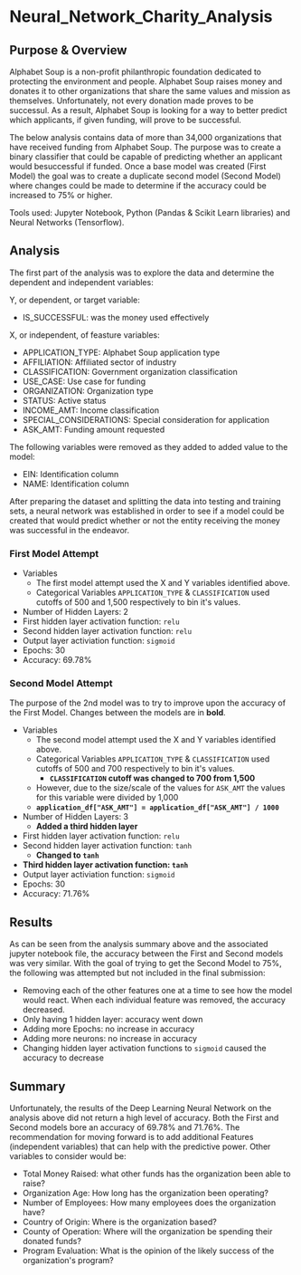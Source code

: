 # Neural_Network_Charity_Analysis

## Purpose & Overview
Alphabet Soup is a non-profit philanthropic foundation dedicated to protecting the environment and people. Alphabet Soup raises money and donates it to other organizations that share the same values and mission as themselves. Unfortunately, not every donation made proves to be successul. As a result, Alphabet Soup is looking for a way to better predict which applicants, if given funding, will prove to be successful.

The below analysis contains data of more than 34,000 organizations that have received funding from Alphabet Soup. The purpose was to create a binary classifier that could be capable of predicting whether an applicant would besuccessful if funded. Once a base model was created (First Model) the goal was to create a duplicate second model (Second Model) where changes could be made to determine if the accuracy could be increased to 75% or higher.

Tools used: Jupyter Notebook, Python (Pandas & Scikit Learn libraries) and Neural Networks (Tensorflow).

## Analysis
The first part of the analysis was to explore the data and determine the dependent and independent variables:

Y, or dependent, or target variable:
- IS_SUCCESSFUL: was the money used effectively

X, or independent, of feasture variables:
- APPLICATION_TYPE: Alphabet Soup application type
- AFFILIATION: Affiliated sector of industry
- CLASSIFICATION: Government organization classification
- USE_CASE: Use case for funding
- ORGANIZATION: Organization type
- STATUS: Active status
- INCOME_AMT: Income classification
- SPECIAL_CONSIDERATIONS: Special consideration for application
- ASK_AMT: Funding amount requested

The following variables were removed as they added to added value to the model:
- EIN: Identification column
- NAME: Identification column

After preparing the dataset and splitting the data into testing and training sets, a neural network was established in order to see if a model could be created that would predict whether or not the entity receiving the money was successful in the endeavor.

### First Model Attempt
- Variables
  - The first model attempt used the X and Y variables identified above.
  - Categorical Variables ```APPLICATION_TYPE``` & ```CLASSIFICATION``` used cutoffs of 500 and 1,500 respectively to bin it's values.
- Number of Hidden Layers: 2
- First hidden layer activation function: ```relu```
- Second hidden layer activation function: ```relu```
- Output layer activiation function: ```sigmoid```
- Epochs: 30
- Accuracy: 69.78%

### Second Model Attempt
The purpose of the 2nd model was to try to improve upon the accuracy of the First Model. Changes between the models are in <b>bold</b>.
- Variables
  - The second model attempt used the X and Y variables identified above.
  - Categorical Variables ```APPLICATION_TYPE``` & ```CLASSIFICATION``` used cutoffs of 500 and 700 respectively to bin it's values.
    -  <b>```CLASSIFICATION``` cutoff was changed to 700 from 1,500</b>
  - However, due to the size/scale of the values for ```ASK_AMT``` the values for this variable were divided by 1,000
  - <b>```application_df["ASK_AMT"] = application_df["ASK_AMT"] / 1000```</b>
- Number of Hidden Layers: 3
  - <b>Added a third hidden layer</b>
- First hidden layer activation function: ```relu```
- Second hidden layer activation function: ```tanh```
  - <b>Changed to ```tanh```</b>
- <b>Third hidden layer activation function: ```tanh```</b>
- Output layer activiation function: ```sigmoid```
- Epochs: 30
- Accuracy: 71.76%

## Results
As can be seen from the analysis summary above and the associated jupyter notebook file, the accuracy between the First and Second models was very similar. With the goal of trying to get the Second Model to 75%, the following was attempted but not included in the final submission:
- Removing each of the other features one at a time to see how the model would react. When each individual feature was removed, the accuracy decreased.
- Only having 1 hidden layer: accuracy went down
- Adding more Epochs: no increase in accuracy
- Adding more neurons: no increase in accuracy
- Changing hidden layer activation functions to ```sigmoid``` caused the accuracy to decrease

## Summary
Unfortunately, the results of the Deep Learning Neural Network on the analysis above did not return a high level of accuracy. Both the First and Second models bore an accuracy of 69.78% and 71.76%. The recommendation for moving forward is to add additional Features (independent variables) that can help with the predictive power. Other variables to consider would be:
- Total Money Raised: what other funds has the organization been able to raise?
- Organization Age: How long has the organization been operating?
- Number of Employees: How many employees does the organization have?
- Country of Origin: Where is the organization based?
- County of Operation: Where will the organization be spending their donated funds?
- Program Evaluation: What is the opinion of the likely success of the organization's program?

